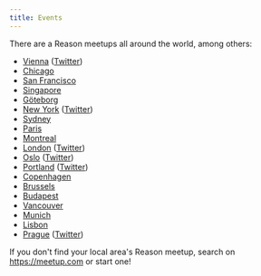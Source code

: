 ```yaml
---
title: Events
---
```


There are a Reason meetups all around the world, among others:

- [Vienna](https://www.meetup.com/Reason-Vienna/) ([Twitter](https://twitter.com/reasonvienna))
- [Chicago](https://www.meetup.com/Chicago-ReasonML/)
- [San Francisco](https://www.meetup.com/sv-ocaml/)
- [Singapore](https://www.meetup.com/SG-OCaml/)
- [Göteborg](https://www.meetup.com/got-lambda/)
- [New York](https://www.meetup.com/ReasonML-NYC/) ([Twitter](https://twitter.com/nycreasonml))
- [Sydney](https://www.meetup.com/reason-sydney/)
- [Paris](https://www.meetup.com/ReasonML-Paris/)
- [Montreal](https://www.meetup.com/ReasonMTL/)
- [London](https://www.meetup.com/ReasonLDN/) ([Twitter](https://twitter.com/reasonldn))
- [Oslo](https://www.meetup.com/Reason-Oslo/) ([Twitter](http://twitter.com/reasonoslo/))
- [Portland](https://www.meetup.com/Portland-ReasonML/) ([Twitter](https://twitter.com/ReasonPDX))
- [Copenhagen](https://www.meetup.com/preview/ReasonML-CPH)
- [Brussels](https://www.meetup.com/ReasonML-BXL/)
- [Budapest](https://www.meetup.com/ReasonML-Budapest/)
- [Vancouver](https://www.meetup.com/Reason-Vancouver/)
- [Munich](https://www.meetup.com/Munich-ReasonML-Meetup)
- [Lisbon](https://www.meetup.com/ReasonML-Lisbon)
- [Prague](https://www.meetup.com/Reason-Prague/) ([Twitter](https://twitter.com/ReasonPrague))

If you don't find your local area's Reason meetup, search on https://meetup.com or start one!
